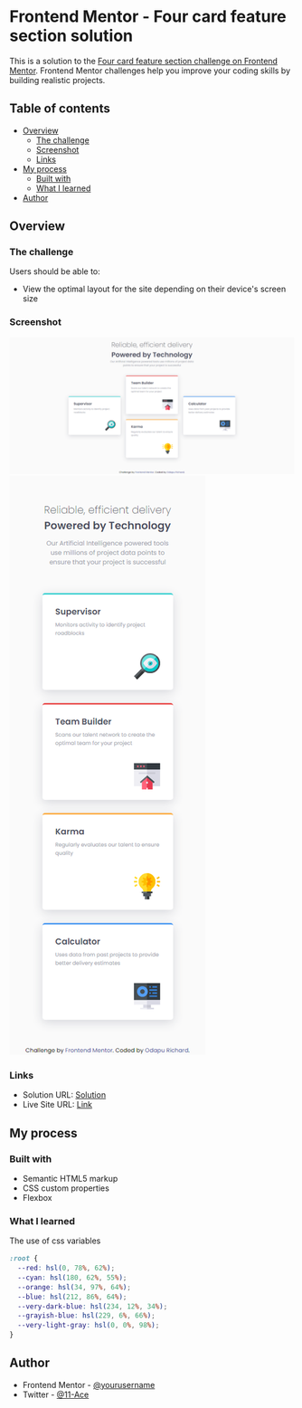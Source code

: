 # Frontend Mentor - Four card feature section solution

This is a solution to the [Four card feature section challenge on Frontend Mentor](https://www.frontendmentor.io/challenges/four-card-feature-section-weK1eFYK). Frontend Mentor challenges help you improve your coding skills by building realistic projects. 

## Table of contents

- [Overview](#overview)
  - [The challenge](#the-challenge)
  - [Screenshot](#screenshot)
  - [Links](#links)
- [My process](#my-process)
  - [Built with](#built-with)
  - [What I learned](#what-i-learned)
- [Author](#author)

## Overview

### The challenge

Users should be able to:

- View the optimal layout for the site depending on their device's screen size

### Screenshot

![](screenshots/screenshot_desktop.png)
![](screenshots/screenshot_mobile.png)

### Links

- Solution URL: [Solution](https://github.com/11-Ace/four-card-feature-section-master)
- Live Site URL: [Link](https://11-ace.github.io/four-card-feature-section-master/)

## My process

### Built with

- Semantic HTML5 markup
- CSS custom properties
- Flexbox

### What I learned

The use of css variables

```css
:root {
  --red: hsl(0, 78%, 62%);
  --cyan: hsl(180, 62%, 55%);
  --orange: hsl(34, 97%, 64%);
  --blue: hsl(212, 86%, 64%);
  --very-dark-blue: hsl(234, 12%, 34%);
  --grayish-blue: hsl(229, 6%, 66%);
  --very-light-gray: hsl(0, 0%, 98%);
}
```

## Author

- Frontend Mentor - [@yourusername](https://www.frontendmentor.io/profile/11=Ace)
- Twitter - [@11-Ace](https://www.twitter.com/@11ace__)